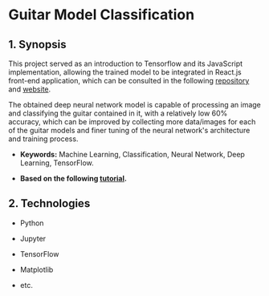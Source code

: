 # Guitar Model Classification

## 1. Synopsis

This project served as an introduction to Tensorflow and its JavaScript implementation, allowing the trained model to be integrated in React.js front-end application, which can be consulted in the following [repository](https://github.com/eduardocsilva/guitar-classification-tensorflow) and [website](https://eduardocsilva.github.io/guitar-classification-tensorflow).

The obtained deep neural network model is capable of processing an image and classifying the guitar contained in it, with a relatively low 60% accuracy, which can be improved by collecting more data/images for each of the guitar models and finer tuning of the neural network's architecture and training process.

- **Keywords:** Machine Learning, Classification, Neural Network, Deep Learning, TensorFlow.

* **Based on the following [tutorial](https://www.tensorflow.org/tutorials/images/classification).**

## 2. Technologies

- Python

* Jupyter

- TensorFlow

* Matplotlib

- etc.
